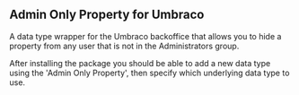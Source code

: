 ## Admin Only Property for Umbraco

A data type wrapper for the Umbraco backoffice that allows you to hide a property from any user that is not in the Administrators group.

After installing the package you should be able to add a new data type using the 'Admin Only Property', then specify which underlying data type to use.